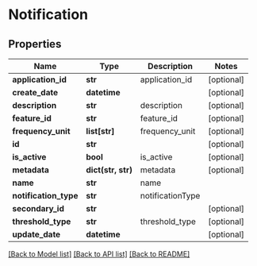 # Notification

## Properties
Name | Type | Description | Notes
------------ | ------------- | ------------- | -------------
**application_id** | **str** | application_id | [optional] 
**create_date** | **datetime** |  | [optional] 
**description** | **str** | description | [optional] 
**feature_id** | **str** | feature_id | [optional] 
**frequency_unit** | **list[str]** | frequency_unit | [optional] 
**id** | **str** |  | [optional] 
**is_active** | **bool** | is_active | [optional] 
**metadata** | **dict(str, str)** | metadata | [optional] 
**name** | **str** | name | 
**notification_type** | **str** | notificationType | 
**secondary_id** | **str** |  | [optional] 
**threshold_type** | **str** | threshold_type | [optional] 
**update_date** | **datetime** |  | [optional] 

[[Back to Model list]](../README.md#documentation-for-models) [[Back to API list]](../README.md#documentation-for-api-endpoints) [[Back to README]](../README.md)



